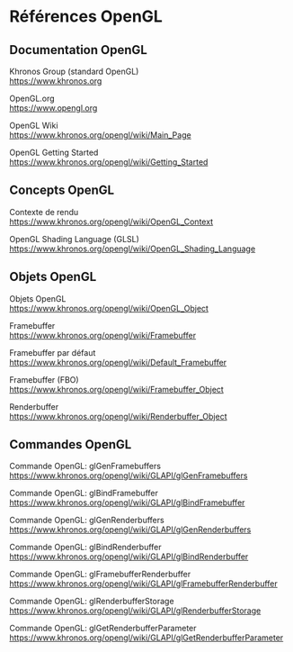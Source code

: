 # Références OpenGL

## Documentation OpenGL

Khronos Group (standard OpenGL)  
https://www.khronos.org

OpenGL.org  
https://www.opengl.org

OpenGL Wiki  
https://www.khronos.org/opengl/wiki/Main_Page

OpenGL Getting Started  
https://www.khronos.org/opengl/wiki/Getting_Started

## Concepts OpenGL

Contexte de rendu  
https://www.khronos.org/opengl/wiki/OpenGL_Context

OpenGL Shading Language (GLSL)  
https://www.khronos.org/opengl/wiki/OpenGL_Shading_Language

## Objets OpenGL

Objets OpenGL  
https://www.khronos.org/opengl/wiki/OpenGL_Object

Framebuffer  
https://www.khronos.org/opengl/wiki/Framebuffer

Framebuffer par défaut  
https://www.khronos.org/opengl/wiki/Default_Framebuffer

Framebuffer (FBO)  
https://www.khronos.org/opengl/wiki/Framebuffer_Object

Renderbuffer  
https://www.khronos.org/opengl/wiki/Renderbuffer_Object

## Commandes OpenGL

Commande OpenGL: glGenFramebuffers  
https://www.khronos.org/opengl/wiki/GLAPI/glGenFramebuffers

Commande OpenGL: glBindFramebuffer  
https://www.khronos.org/opengl/wiki/GLAPI/glBindFramebuffer

Commande OpenGL: glGenRenderbuffers  
https://www.khronos.org/opengl/wiki/GLAPI/glGenRenderbuffers

Commande OpenGL: glBindRenderbuffer  
https://www.khronos.org/opengl/wiki/GLAPI/glBindRenderbuffer

Commande OpenGL: glFramebufferRenderbuffer  
https://www.khronos.org/opengl/wiki/GLAPI/glFramebufferRenderbuffer

Commande OpenGL: glRenderbufferStorage  
https://www.khronos.org/opengl/wiki/GLAPI/glRenderbufferStorage

Commande OpenGL: glGetRenderbufferParameter  
https://www.khronos.org/opengl/wiki/GLAPI/glGetRenderbufferParameter
